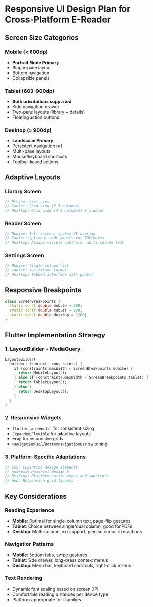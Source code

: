 # Responsive UI Design Plan for Cross-Platform E-Reader

## Screen Size Categories

### Mobile (< 600dp)

- **Portrait Mode Primary**
- Single-pane layout
- Bottom navigation
- Collapsible panels

### Tablet (600-900dp)

- **Both orientations supported**
- Side navigation drawer
- Two-pane layouts (library + details)
- Floating action buttons

### Desktop (> 900dp)

- **Landscape Primary**
- Persistent navigation rail
- Multi-pane layouts
- Mouse/keyboard shortcuts
- Toolbar-based actions

## Adaptive Layouts

### Library Screen

```dart
// Mobile: List view
// Tablet: Grid view (2-3 columns)
// Desktop: Grid view (4-6 columns) + sidebar
```

### Reader Screen

```dart
// Mobile: Full screen, system UI overlay
// Tablet: Optional side panels for TOC/notes
// Desktop: Always-visible controls, multi-column text
```

### Settings Screen

```dart
// Mobile: Single column list
// Tablet: Two-column layout
// Desktop: Tabbed interface with panels
```

## Responsive Breakpoints

```dart
class ScreenBreakpoints {
  static const double mobile = 600;
  static const double tablet = 900;
  static const double desktop = 1200;
}
```

## Flutter Implementation Strategy

### 1. LayoutBuilder + MediaQuery

```dart
LayoutBuilder(
  builder: (context, constraints) {
    if (constraints.maxWidth < ScreenBreakpoints.mobile) {
      return MobileLayout();
    } else if (constraints.maxWidth < ScreenBreakpoints.tablet) {
      return TabletLayout();  
    } else {
      return DesktopLayout();
    }
  }
)
```

### 2. Responsive Widgets

- `flutter_screenutil` for consistent sizing
- `Expanded`/`Flexible` for adaptive layouts
- `Wrap` for responsive grids
- `NavigationRail`/`BottomNavigationBar` switching

### 3. Platform-Specific Adaptations

```dart
// iOS: Cupertino design elements
// Android: Material design 3
// Desktop: Platform-native menus and shortcuts
// Web: Responsive grid layouts
```

## Key Considerations

### Reading Experience

- **Mobile**: Optimal for single-column text, page-flip gestures
- **Tablet**: Choice between single/dual column, good for PDFs  
- **Desktop**: Multi-column text support, precise cursor interactions

### Navigation Patterns

- **Mobile**: Bottom tabs, swipe gestures
- **Tablet**: Side drawer, long-press context menus
- **Desktop**: Menu bar, keyboard shortcuts, right-click menus

### Text Rendering

- Dynamic font scaling based on screen DPI
- Comfortable reading distances per device type
- Platform-appropriate font families
